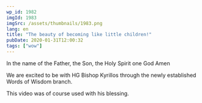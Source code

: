```yaml
---
wp_id: 1982
imgId: 1983
imgSrc: /assets/thumbnails/1983.png
lang: en
title: "The beauty of becoming like little children!"
pubDate: 2020-01-31T12:00:32
tags: ["wow"]
---
```


<!-- page: 6 -->

<p>In the name of the Father, the Son, the Holy Spirit one God Amen</p>
<p>We are excited to be with HG Bishop Kyrillos through the newly established Words of Wisdom branch.</p>
<p>This video was of course used with his blessing.</p>
